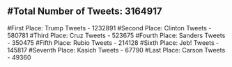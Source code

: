 #Total Number of Tweets: 3164917 
---
#First Place: Trump Tweets - 1232891
#Second Place: Clinton Tweets - 580781
#Third Place: Cruz Tweets - 523675
#Fourth Place: Sanders Tweets - 350475
#Fifth Place: Rubio Tweets - 214128
#Sixth Place: Jeb! Tweets - 145817
#Seventh Place: Kasich Tweets - 67790
#Last Place: Carson Tweets - 49360
